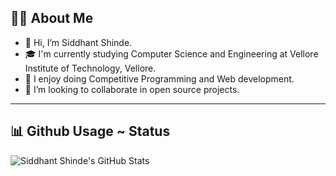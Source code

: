 ## 👨‍💻 About Me

- 👋 Hi, I’m Siddhant Shinde.
- 🎓 I'm currently studying Computer Science and Engineering at Vellore Institute of Technology, Vellore.
- 👀 I enjoy doing Competitive Programming and Web development.
- 🌱 I’m looking to collaborate in open source projects.

---

## 📊 Github Usage ~ Status

![Siddhant Shinde's GitHub Stats](https://github-readme-stats.vercel.app/api?username=Siddhant0045&show_icons=true&theme=github_dark&count_private=true)

